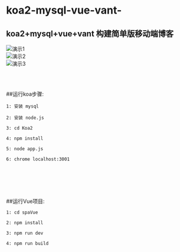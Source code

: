 # koa2-mysql-vue-vant-
## koa2+mysql+vue+vant 构建简单版移动端博客


![演示1](https://github.com/kuaifengle/koa2-mysql-vue-vant/blob/master/readme/show1.gif?raw=true)
<br/>
![演示2](https://github.com/kuaifengle/koa2-mysql-vue-vant/blob/master/readme/show2.gif?raw=true)
<br/>
![演示3](https://github.com/kuaifengle/koa2-mysql-vue-vant/blob/master/readme/show3.gif?raw=true)

<br/> 
<br/> 

##运行koa步骤:
<br/> 

    1: 安装 mysql

    2: 安装 node.js

    3: cd Koa2 

    4: npm install 

    5: node app.js
    
    6: chrome localhost:3001
<br/>  

<br/> 
<br/> 
<br/> 

##运行Vue项目:
<br/> 
 
    1: cd spaVue
 
    2: npm install
 
    3: npm run dev

    4: npm run build
